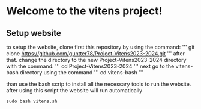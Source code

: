 # Welcome to the vitens project!

## Setup website
to setup the website, clone first this repository by using the command:
'''
git clone https://github.com/guntter78/Project-Vitens2023-2024.git
'''
after that. change the directory to the new Project-Vitens2023-2024 directory with the command:
'''
cd Project-Vitens2023-2024
'''
next go to the vitens-bash directory using the command
'''
cd vitens-bash
'''

than use the bash scrip to install all the necessary tools to run the website.
after using this script the website will run automatically
```
sudo bash vitens.sh
```

